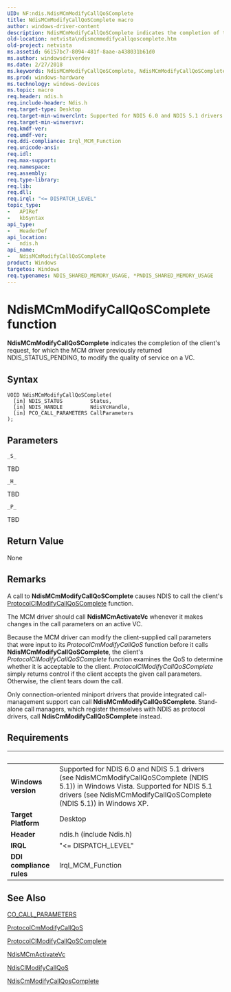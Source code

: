 ```yaml
---
UID: NF:ndis.NdisMCmModifyCallQoSComplete
title: NdisMCmModifyCallQoSComplete macro
author: windows-driver-content
description: NdisMCmModifyCallQoSComplete indicates the completion of the client's request, for which the MCM driver previously returned NDIS_STATUS_PENDING, to modify the quality of service on a VC.
old-location: netvista\ndismcmmodifycallqoscomplete.htm
old-project: netvista
ms.assetid: 66157bc7-8094-481f-8aae-a438031b61d0
ms.author: windowsdriverdev
ms.date: 2/27/2018
ms.keywords: NdisMCmModifyCallQoSComplete, NdisMCmModifyCallQoSComplete macro [Network Drivers Starting with Windows Vista], condis_mcm_ref_4b742f65-7e96-4e8b-aa3d-64f9c90aa4be.xml, ndis/NdisMCmModifyCallQoSComplete, netvista.ndismcmmodifycallqoscomplete
ms.prod: windows-hardware
ms.technology: windows-devices
ms.topic: macro
req.header: ndis.h
req.include-header: Ndis.h
req.target-type: Desktop
req.target-min-winverclnt: Supported for NDIS 6.0 and NDIS 5.1 drivers (see    NdisMCmModifyCallQoSComplete   (NDIS 5.1)) in Windows Vista. Supported for NDIS 5.1 drivers (see    NdisMCmModifyCallQoSComplete   (NDIS 5.1)) in Windows XP.
req.target-min-winversvr: 
req.kmdf-ver: 
req.umdf-ver: 
req.ddi-compliance: Irql_MCM_Function
req.unicode-ansi: 
req.idl: 
req.max-support: 
req.namespace: 
req.assembly: 
req.type-library: 
req.lib: 
req.dll: 
req.irql: "<= DISPATCH_LEVEL"
topic_type:
-	APIRef
-	kbSyntax
api_type:
-	HeaderDef
api_location:
-	ndis.h
api_name:
-	NdisMCmModifyCallQoSComplete
product: Windows
targetos: Windows
req.typenames: NDIS_SHARED_MEMORY_USAGE, *PNDIS_SHARED_MEMORY_USAGE
---
```



# NdisMCmModifyCallQoSComplete function
<b>NdisMCmModifyCallQoSComplete</b> indicates the completion of the client's request, for which the MCM
  driver previously returned NDIS_STATUS_PENDING, to modify the quality of service on a VC.

## Syntax

````
VOID NdisMCmModifyCallQoSComplete(
  [in] NDIS_STATUS         Status,
  [in] NDIS_HANDLE         NdisVcHandle,
  [in] PCO_CALL_PARAMETERS CallParameters
);
````

## Parameters

`_S_`

TBD

`_H_`

TBD

`_P_`

TBD


## Return Value

None

## Remarks

A call to 
    <b>NdisMCmModifyCallQoSComplete</b> causes NDIS to call the client's 
    <a href="..\ndis\nc-ndis-protocol_cl_modify_call_qos_complete.md">
    ProtocolClModifyCallQoSComplete</a> function.

The MCM driver should call 
    <b>NdisMCmActivateVc</b> whenever it makes changes in the call parameters on an active VC.

Because the MCM driver can modify the client-supplied call parameters that were input to its 
    <i>ProtocolCmModifyCallQoS</i> function before it calls 
    <b>NdisMCmModifyCallQoSComplete</b>, the client's 
    <i>ProtocolClModifyCallQoSComplete</i> function examines the QoS to determine whether it is acceptable to
    the client. 
    <i>ProtocolClModifyCallQoSComplete</i> simply returns control if the client accepts the given call
    parameters. Otherwise, the client tears down the call.

Only connection-oriented miniport drivers that provide integrated call-management support can call 
    <b>NdisMCmModifyCallQoSComplete</b>. Stand-alone call managers, which register themselves with NDIS as
    protocol drivers, call 
    <b>NdisCmModifyCallQoSComplete</b> instead.

## Requirements
| &nbsp; | &nbsp; |
| ---- |:---- |
| **Windows version** | Supported for NDIS 6.0 and NDIS 5.1 drivers (see    NdisMCmModifyCallQoSComplete   (NDIS 5.1)) in Windows Vista. Supported for NDIS 5.1 drivers (see    NdisMCmModifyCallQoSComplete   (NDIS 5.1)) in Windows XP.  |
| **Target Platform** | Desktop |
| **Header** | ndis.h (include Ndis.h) |
| **IRQL** | "<= DISPATCH_LEVEL" |
| **DDI compliance rules** | Irql_MCM_Function |

## See Also

<a href="https://msdn.microsoft.com/library/windows/hardware/ff545384">CO_CALL_PARAMETERS</a>



<a href="..\ndis\nc-ndis-protocol_cm_modify_qos_call.md">ProtocolCmModifyCallQoS</a>



<a href="..\ndis\nc-ndis-protocol_cl_modify_call_qos_complete.md">
   ProtocolClModifyCallQoSComplete</a>



<a href="..\ndis\nf-ndis-ndismcmactivatevc.md">NdisMCmActivateVc</a>



<a href="..\ndis\nf-ndis-ndisclmodifycallqos.md">NdisClModifyCallQoS</a>



<a href="..\ndis\nf-ndis-ndiscmmodifycallqoscomplete.md">NdisCmModifyCallQosComplete</a>